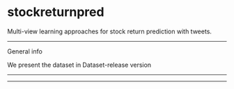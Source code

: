# stockreturnpred
Multi-view learning approaches for stock return prediction with tweets.

************************************************************************* 
General info

We present the dataset in Dataset-release version

************************************************************************* 
************************************************************************* 

